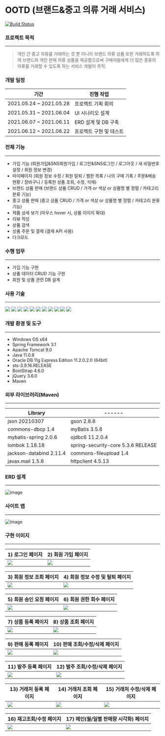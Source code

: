 # OOTD (브랜드&중고 의류 거래 서비스)

[![Build Status](https://travis-ci.org/joemccann/dillinger.svg?branch=master)](https://travis-ci.org/joemccann/dillinger)

### 프로젝트 목적
----
> 개인 간 중고 의류를 거래하는 것 뿐 아니라 브랜드 의류 상품 또한 거래하도록 하여 
브랜드와 개인 판매 의류 상품을 제공함으로써 구매자들에게 더 많은 종류의 의류를 거래할 수 있도록 하는 서비스 개발이 목적.


### 개발 일정
| 기간 | 진행 작업 |
| ------ | ------ |
| 2021.05.24 ~ 2021.05.28 | 프로젝트 기획 회의 |
| 2021.05.31 ~ 2021.06.04 | UI 시나리오 설계 |
| 2021.06.07 ~ 2021.06.11 | ERD 설계 및 DB 구축 |
| 2021.06.12 ~ 2021.06.22 | 프로젝트 구현 및 테스트 |


### 전체 기능
---------------------------------------
- 가입 기능 (회원가입&SNS회원가입 / 로그인&SNS로그인 / 로그아웃 / 새 비밀번호 설정 / 회원 정보 변경)
- 마이페이지 (회원 정보 수정 / 회원 탈퇴 / 찜한 목록 / 나의 구매 기록 / 주문&배송 현황 / 장바구니 / 등록한 상품 조회, 수정, 삭제)
- 브랜드 상품 판매 (브랜드 상품 CRUD / 가격 or 색상 or 상품명 별 정렬 / 카테고리 분류 기능)
- 중고 상품 판매 (중고 상품 CRUD / 가격 or 색상 or 상품명 별 정렬 / 카테고리 분류 기능)
- 제품 상세 보기 (마우스 hover 시, 상품 이미지 확대)
- 리뷰 작성
- 상품 검색
- 상품 주문 및 결제 (결제 API 사용)
- 다크모드 

### 수행 업무
-----
- 가입 기능 구현
- 상품 데이터 CRUD 기능 구현
- 회원 및 상품 관련 DB 설계

### 사용 기술
--------
<img src="https://img.shields.io/badge/JAVA-007396?style=for-the-badge&logo=java&logoColor=white"> <img src="https://img.shields.io/badge/Spring-6DB33F?style=for-the-badge&logo=Spring&logoColor=white"> <img src="https://img.shields.io/badge/oracle-F80000?style=for-the-badge&logo=oracle&logoColor=white"> <img src="https://img.shields.io/badge/javascript-F7DF1E?style=for-the-badge&logo=javascript&logoColor=black"> <img src="https://img.shields.io/badge/jquery-0769AD?style=for-the-badge&logo=jquery&logoColor=white"> <img src="https://img.shields.io/badge/html-E34F26?style=for-the-badge&logo=html5&logoColor=white"> <img src="https://img.shields.io/badge/css-1572B6?style=for-the-badge&logo=css3&logoColor=white"> <img src="https://img.shields.io/badge/bootstrap-7952B3?style=for-the-badge&logo=bootstrap&logoColor=white"> <img src="https://img.shields.io/badge/github-181717?style=for-the-badge&logo=github&logoColor=white"> <img src="https://img.shields.io/badge/apache tomcat-F8DC75?style=for-the-badge&logo=apachetomcat&logoColor=white">
<img src="https://img.shields.io/badge/apache maven-4FC08D?style=for-the-badge&logo=apachemaven&logoColor=white">

### 개발 환경 및 도구
----
- Windows OS x64
- Spring Framework 3.1
- Apache Tomcat 9.0
- Java 11.0.8
- Oracle DB 11g Express Edition 11.2.0.2.0 (64bit)
- sts-3.9.16.RELEASE
- BootStrap 4.6.0
- jQuery 3.6.0
- Maven

### 외부 라이브러리(Maven)
-----
| Library | ------ |
| ------ | ------ |
| json 20210307 | gson 2.8.6 |
| commons-dbcp 1.4 | myBatis 3.5.6 |
| mybatis-spring 2.0.6 | ojdbc6 11.2.0.4 |
| lombok 1.18.18 | spring-security-core 5.3.6 RELEASE |
| jackson-databind 2.11.4 | commons-fileupload 1.4 |
| javax.mail 1.5.6 | httpclient 4.5.13 |

### ERD 설계
-----
![image](https://user-images.githubusercontent.com/45419456/125296528-57d76980-e361-11eb-8706-13f40186d62e.png)


### 사이트 맵
-----
![image](https://user-images.githubusercontent.com/45419456/125296574-64f45880-e361-11eb-9b60-e2cea9c822ef.png)

### 구현 이미지
-----
| 1) 로그인 페이지             | 2) 회원 가입 페이지 |
| ------ | ------ |
| <img src="https://user-images.githubusercontent.com/45419456/117924188-4e655d00-b330-11eb-9823-85deb2a71c50.png"/> | <img src="https://user-images.githubusercontent.com/45419456/117924238-62a95a00-b330-11eb-9de2-0d8d0d93fec2.png"/>

| 3) 회원 정보 조회 페이지             | 4) 회원 정보 수정 및 탈퇴 페이지 |
| ------ | ------ |
| <img src="https://user-images.githubusercontent.com/45419456/117924725-1ca0c600-b331-11eb-81e6-0dd9c33f4a5e.png"/> | <img src="https://user-images.githubusercontent.com/45419456/117926616-00eaef00-b334-11eb-8deb-27dc50b7d212.png">

| 5) 회원 승인 요청 페이지             | 6) 회원 권한 회수 페이지 |
| ------ | ------ |
| <img src="https://user-images.githubusercontent.com/45419456/117927677-7f945c00-b335-11eb-8e8f-db39a61d4393.png"> | <img src="https://user-images.githubusercontent.com/45419456/117924919-7acda900-b331-11eb-8452-7d8b8f766a07.png">

| 7) 상품 등록 페이지             | 8) 상품 조회 페이지 |
| ------ | ------ |
| <img src="https://user-images.githubusercontent.com/45419456/117927966-e285f300-b335-11eb-824e-2af2af5cb022.png"> | <img src="https://user-images.githubusercontent.com/45419456/117928073-09442980-b336-11eb-891f-fb8bf4f04f3c.png">

| 9) 판매 등록 페이지             | 10) 판매 조회/수정/삭제 페이지 |
| ------ | ------ |
| <img src="https://user-images.githubusercontent.com/45419456/117928367-6e981a80-b336-11eb-9eb2-9b5e89acfdd4.png"> | <img src="https://user-images.githubusercontent.com/45419456/117929885-48737a00-b338-11eb-8691-11233bfd0188.png">

| 11) 발주 등록 페이지             | 12) 발주 조회/수정/삭제 페이지 |
| ------ | ------ |
| <img src="https://user-images.githubusercontent.com/45419456/117928586-bd45b480-b336-11eb-995f-6dd5bb9e8252.png"> | <img src="https://user-images.githubusercontent.com/45419456/117930073-85d80780-b338-11eb-8df6-4b85b88fa5e8.png">

| 13) 거래처 등록 페이지             | 14) 거래처 조회 페이지 |          15) 거래처 수정/삭제 페이지|
| ------ | ------ | ------ |
| <img src="https://user-images.githubusercontent.com/45419456/117928839-144b8980-b337-11eb-8731-2df649c60dc2.png"> | <img src="https://user-images.githubusercontent.com/45419456/117928920-31805800-b337-11eb-9fbe-0a49e67365e4.png"> | <img src="https://user-images.githubusercontent.com/45419456/117929499-de5ad500-b337-11eb-80a4-38438a0cb9b1.png">

| 16) 재고조회/수정 페이지             | 17) 메인(월/일별 판매량 시각화) 페이지 |
| ------ | ------ |
| <img src="https://user-images.githubusercontent.com/45419456/117929266-90de6800-b337-11eb-92e2-ce4df8ae55db.png"> | <img src="https://user-images.githubusercontent.com/45419456/117929376-b3708100-b337-11eb-9d09-fe2c7b83fad3.png">


[//]: # (These are reference links used in the body of this note and get stripped out when the markdown processor does its job. There is no need to format nicely because it shouldn't be seen. Thanks SO - http://stackoverflow.com/questions/4823468/store-comments-in-markdown-syntax)

   [dill]: <https://github.com/joemccann/dillinger>
   [git-repo-url]: <https://github.com/joemccann/dillinger.git>
   [john gruber]: <http://daringfireball.net>
   [df1]: <http://daringfireball.net/projects/markdown/>
   [markdown-it]: <https://github.com/markdown-it/markdown-it>
   [Ace Editor]: <http://ace.ajax.org>
   [node.js]: <http://nodejs.org>
   [Twitter Bootstrap]: <http://twitter.github.com/bootstrap/>
   [jQuery]: <http://jquery.com>
   [@tjholowaychuk]: <http://twitter.com/tjholowaychuk>
   [express]: <http://expressjs.com>
   [AngularJS]: <http://angularjs.org>
   [Gulp]: <http://gulpjs.com>

   [PlDb]: <https://github.com/joemccann/dillinger/tree/master/plugins/dropbox/README.md>
   [PlGh]: <https://github.com/joemccann/dillinger/tree/master/plugins/github/README.md>
   [PlGd]: <https://github.com/joemccann/dillinger/tree/master/plugins/googledrive/README.md>
   [PlOd]: <https://github.com/joemccann/dillinger/tree/master/plugins/onedrive/README.md>
   [PlMe]: <https://github.com/joemccann/dillinger/tree/master/plugins/medium/README.md>
   [PlGa]: <https://github.com/RahulHP/dillinger/blob/master/plugins/googleanalytics/README.md>
